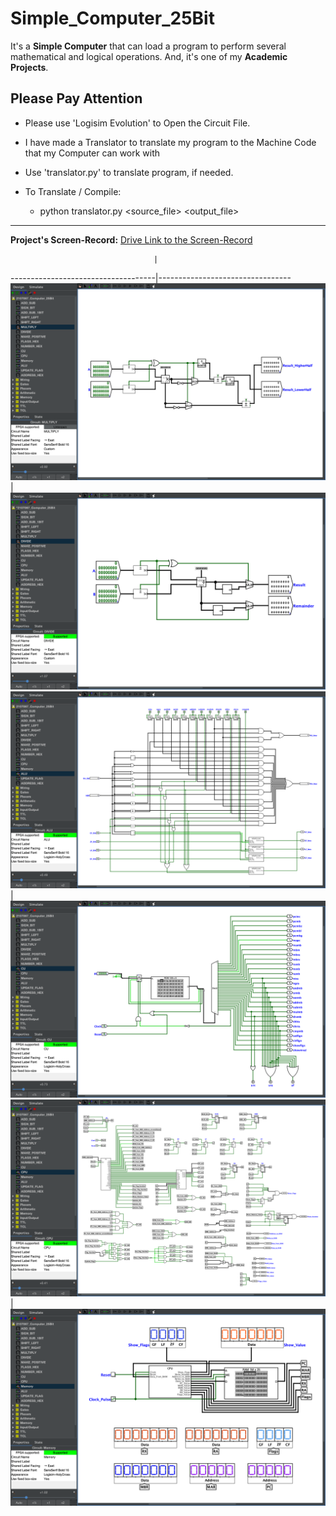 # Simple_Computer_25Bit

It's a **Simple Computer** that can load a program to perform several mathematical and logical operations. And, it's one of my **Academic Projects**.

## Please Pay Attention

- Please use 'Logisim Evolution' to Open the Circuit File.

- I have made a Translator to translate my program to the Machine Code that my Computer can work with

- Use 'translator.py' to translate program, if needed.

- To Translate / Compile:
  - python translator.py <source_file> <output_file>

---

**Project's Screen-Record:** [Drive Link to the Screen-Record](https://drive.google.com/file/d/1iLuADe-lf7iD0OSO_f_PVGhQZaHBNhHF/view?usp=sharing)

                                    |
------------------------------------|---------------------------------
![ALU](./Screenshots/Multiply.png)  | ![ALU](./Screenshots/Divide.png)
![ALU](./Screenshots/ALU.png)       | ![ALU](./Screenshots/CU.png)
![ALU](./Screenshots/CPU.png)       | ![ALU](./Screenshots/Memory.png)
